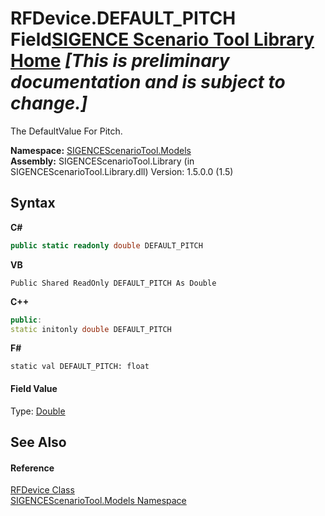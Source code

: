 # RFDevice.DEFAULT_PITCH Field<a href="https://github.com/ObiWanLansi/SIGENCE-Scenario-Tool">SIGENCE Scenario Tool Library Home</a> _**\[This is preliminary documentation and is subject to change.\]**_

The DefaultValue For Pitch.

**Namespace:**&nbsp;<a href="f93b21e6-e11a-5c2f-6a3f-e615945fd019.md">SIGENCEScenarioTool.Models</a><br />**Assembly:**&nbsp;SIGENCEScenarioTool.Library (in SIGENCEScenarioTool.Library.dll) Version: 1.5.0.0 (1.5)

## Syntax

**C#**<br />
``` C#
public static readonly double DEFAULT_PITCH
```

**VB**<br />
``` VB
Public Shared ReadOnly DEFAULT_PITCH As Double
```

**C++**<br />
``` C++
public:
static initonly double DEFAULT_PITCH
```

**F#**<br />
``` F#
static val DEFAULT_PITCH: float
```


#### Field Value
Type: <a href="http://msdn2.microsoft.com/en-us/library/643eft0t" target="_blank">Double</a>

## See Also


#### Reference
<a href="a824a6f0-dedb-4d3f-8139-8c48872258ae.md">RFDevice Class</a><br /><a href="f93b21e6-e11a-5c2f-6a3f-e615945fd019.md">SIGENCEScenarioTool.Models Namespace</a><br />